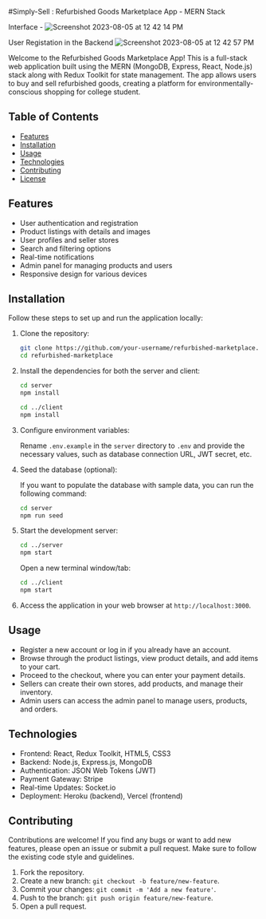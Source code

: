 #Simply-Sell : Refurbished Goods Marketplace App - MERN Stack


Interface -
![Screenshot 2023-08-05 at 12 42 14 PM](https://github.com/krishanjit19/simply_sell/assets/84830284/d5ca59bc-be61-49bf-8691-202be4e1ad9c)

User Registation in the Backend
![Screenshot 2023-08-05 at 12 42 57 PM](https://github.com/krishanjit19/simply_sell/assets/84830284/55b39147-90ae-4e96-8d8e-7c263430e4e6)



Welcome to the Refurbished Goods Marketplace App! This is a full-stack web application built using the MERN (MongoDB, Express, React, Node.js) stack along with Redux Toolkit for state management. The app allows users to buy and sell refurbished goods, creating a platform for environmentally-conscious shopping for college student.

## Table of Contents


- [Features](#features)
- [Installation](#installation)
- [Usage](#usage)
- [Technologies](#technologies)
- [Contributing](#contributing)
- [License](#license)

## Features

- User authentication and registration
- Product listings with details and images
- User profiles and seller stores
- Search and filtering options
- Real-time notifications
- Admin panel for managing products and users
- Responsive design for various devices

## Installation

Follow these steps to set up and run the application locally:

1. Clone the repository:

   ```bash
   git clone https://github.com/your-username/refurbished-marketplace.git
   cd refurbished-marketplace
   ```

2. Install the dependencies for both the server and client:

   ```bash
   cd server
   npm install

   cd ../client
   npm install
   ```

3. Configure environment variables:

   Rename `.env.example` in the `server` directory to `.env` and provide the necessary values, such as database connection URL, JWT secret, etc.

4. Seed the database (optional):

   If you want to populate the database with sample data, you can run the following command:

   ```bash
   cd server
   npm run seed
   ```

5. Start the development server:

   ```bash
   cd ../server
   npm start
   ```

   Open a new terminal window/tab:

   ```bash
   cd ../client
   npm start
   ```

6. Access the application in your web browser at `http://localhost:3000`.

## Usage

- Register a new account or log in if you already have an account.
- Browse through the product listings, view product details, and add items to your cart.
- Proceed to the checkout, where you can enter your payment details.
- Sellers can create their own stores, add products, and manage their inventory.
- Admin users can access the admin panel to manage users, products, and orders.

## Technologies

- Frontend: React, Redux Toolkit, HTML5, CSS3
- Backend: Node.js, Express.js, MongoDB
- Authentication: JSON Web Tokens (JWT)
- Payment Gateway: Stripe
- Real-time Updates: Socket.io
- Deployment: Heroku (backend), Vercel (frontend)

## Contributing

Contributions are welcome! If you find any bugs or want to add new features, please open an issue or submit a pull request. Make sure to follow the existing code style and guidelines.

1. Fork the repository.
2. Create a new branch: `git checkout -b feature/new-feature`.
3. Commit your changes: `git commit -m 'Add a new feature'`.
4. Push to the branch: `git push origin feature/new-feature`.
5. Open a pull request.
